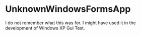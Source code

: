 # UnknownWindowsFormsApp
I do not remember what this was for. I might have used it in the development of Windows XP Gui Test.